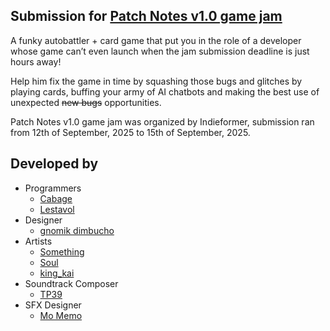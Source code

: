 ## Submission for [Patch Notes v1.0 game jam](https://itch.io/jam/patch-notes)

A funky autobattler + card game that put you in the role of a developer whose game can’t even launch when the jam submission deadline is just hours away!

Help him fix the game in time by squashing those bugs and glitches by playing cards, buffing your army of AI chatbots and making the best use of unexpected ~~new bugs~~ opportunities.

Patch Notes v1.0 game jam was organized by Indieformer, submission ran from 12th of September, 2025 to 15th of September, 2025.

## Developed by 

- Programmers
	- [Cabage](https://cabagedev.itch.io/)
	- [Lestavol](https://lestavol.itch.io/)
- Designer
	- [gnomik dimbucho](https://itch.io/profile/gnomik-dimbucho)
- Artists
	- [Something](https://a-something.itch.io/)
	- [Soul](https://uma-alma.itch.io/)
	- [king_kai](https://king-kai258.itch.io/)
- Soundtrack Composer
	- [TP39](https://itch.io/profile/tp39)
- SFX Designer
	- [Mo Memo](https://momemo-music.itch.io/)
